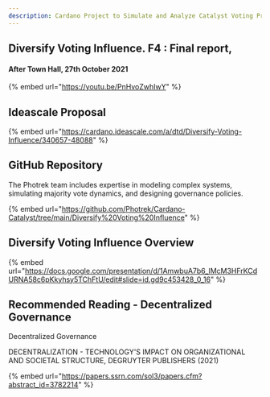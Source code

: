```yaml
---
description: Cardano Project to Simulate and Analyze Catalyst Voting Processes
---
```


## Diversify Voting Influence. F4 : Final report,&#x20;

#### After Town Hall, 27th October 2021

{% embed url="https://youtu.be/PnHvoZwhIwY" %}

## Ideascale Proposal

{% embed url="https://cardano.ideascale.com/a/dtd/Diversify-Voting-Influence/340657-48088" %}

## GitHub Repository

The Photrek team includes expertise in modeling complex systems, simulating majority vote dynamics, and designing governance policies.

{% embed url="https://github.com/Photrek/Cardano-Catalyst/tree/main/Diversify%20Voting%20Influence" %}

## Diversify Voting Influence Overview

{% embed url="https://docs.google.com/presentation/d/1AmwbuA7b6_lMcM3HFrKCdURNA58c6pKkyhsy5TChFtU/edit#slide=id.gd9c453428_0_16" %}

## Recommended Reading - Decentralized Governance

Decentralized Governance

DECENTRALIZATION - TECHNOLOGY'S IMPACT ON ORGANIZATIONAL AND SOCIETAL STRUCTURE, DEGRUYTER PUBLISHERS (2021)

{% embed url="https://papers.ssrn.com/sol3/papers.cfm?abstract_id=3782214" %}

